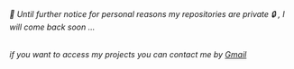 ###### 📢 Until further notice for personal reasons my repositories are private 🔒 , I will come back soon ...
###### if you want to access my projects you can contact me by [Gmail](aliaghdam.erfan@gmail.com)
